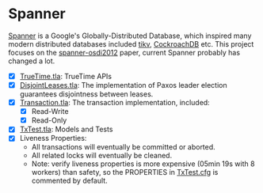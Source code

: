 # Spanner

[Spanner](https://static.googleusercontent.com/media/research.google.com/en//archive/spanner-osdi2012.pdf) is a Google's Globally-Distributed Database,
which inspired many modern distributed databases included [tikv](https://github.com/tikv/tikv), [CockroachDB](https://github.com/cockroachdb/cockroach) etc.
This project focuses on the [spanner-osdi2012](https://static.googleusercontent.com/media/research.google.com/en//archive/spanner-osdi2012.pdf) paper,
current Spanner probably has changed a lot.

- [x] [TrueTime.tla](./TrueTime.tla): TrueTime APIs
- [x] [DisjointLeases.tla](./DisjointLeases.tla): The implementation of Paxos leader election guarantees disjointness between leases.
- [x] [Transaction.tla](./Transaction.tla): The transaction implementation, included:
    - [x] Read-Write
    - [x] Read-Only
- [x] [TxTest.tla](./TxTest.tla): Models and Tests
- [x] Liveness Properties:
    - All transactions will eventually be committed or aborted.
    - All related locks will eventually be cleaned.
    - Note: verify liveness properties is more expensive (05min 19s with 8 workers) than safety, so the PROPERTIES in [TxTest.cfg](./TxTest.cfg) is commented by default.
